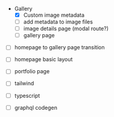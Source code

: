 - Gallery
  - [x] Custom image metadata
  - [ ] add metadata to image files
  - [ ] image details page (modal route?)
  - [ ] gallery page

- [ ] homepage to gallery page transition
- [ ] homepage basic layout
- [ ] portfolio page

- [ ] tailwind
- [ ] typescript
- [ ] graphql codegen